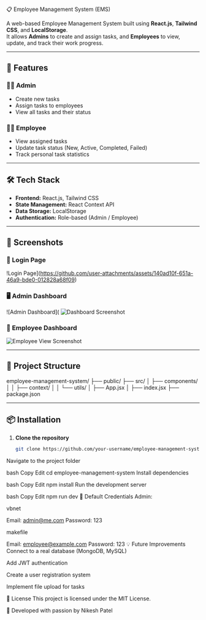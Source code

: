  📋 Employee Management System (EMS)

A web-based Employee Management System built using **React.js**, **Tailwind CSS**, and **LocalStorage**.  
It allows **Admins** to create and assign tasks, and **Employees** to view, update, and track their work progress.

---

## 🚀 Features

### 👩‍💼 Admin
- Create new tasks
- Assign tasks to employees
- View all tasks and their status

### 👨‍💻 Employee
- View assigned tasks
- Update task status (New, Active, Completed, Failed)
- Track personal task statistics

---

## 🛠 Tech Stack
- **Frontend:** React.js, Tailwind CSS
- **State Management:** React Context API
- **Data Storage:** LocalStorage
- **Authentication:** Role-based (Admin / Employee)

---

## 📸 Screenshots

### 🔑 Login Page
!Login Page](https://github.com/user-attachments/assets/140ad10f-651a-46a9-bde0-012828a68f09)


### 🖥 Admin Dashboard
![Admin Dashboard](
![Dashboard Screenshot](https://github.com/user-attachments/assets/8127eb61-fcdd-46bb-9d06-f819356b0aa2)


### 💼 Employee Dashboard
![Employee View Screenshot](https://github.com/user-attachments/assets/06eca084-3870-48a7-862c-c235033634e6)



---
## 📂 Project Structure


employee-management-system/
├── public/
├── src/
│ ├── components/
│ │ ├── context/
│ │ └── utils/
│ ├── App.jsx
│ ├── index.jsx
├── package.json




---

## 📦 Installation

1. **Clone the repository**
   ```bash
   git clone https://github.com/your-username/employee-management-system.git
Navigate to the project folder

bash
Copy
Edit
cd employee-management-system
Install dependencies

bash
Copy
Edit
npm install
Run the development server

bash
Copy
Edit
npm run dev
🔐 Default Credentials
Admin:

vbnet

Email: admin@me.com
Password: 123


makefile

Email: employee@example.com
Password: 123
💡 Future Improvements
Connect to a real database (MongoDB, MySQL)

Add JWT authentication

Create a user registration system

Implement file upload for tasks

📜 License
This project is licensed under the MIT License.

🖤 Developed with passion by Nikesh Patel
